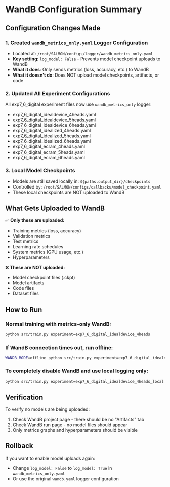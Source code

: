 # WandB Configuration Summary

## Configuration Changes Made

### 1. Created `wandb_metrics_only.yaml` Logger Configuration
- Located at: `/root/SALMON/configs/logger/wandb_metrics_only.yaml`
- **Key setting**: `log_model: False` - Prevents model checkpoint uploads to WandB
- **What it does**: Only sends metrics (loss, accuracy, etc.) to WandB
- **What it doesn't do**: Does NOT upload model checkpoints, artifacts, or code

### 2. Updated All Experiment Configurations
All exp7_6_digital experiment files now use `wandb_metrics_only` logger:
- exp7_6_digital_idealdevice_4heads.yaml
- exp7_6_digital_idealdevice_5heads.yaml
- exp7_6_digital_idealdevice_6heads.yaml
- exp7_6_digital_idealized_4heads.yaml
- exp7_6_digital_idealized_5heads.yaml
- exp7_6_digital_idealized_6heads.yaml
- exp7_6_digital_ecram_4heads.yaml
- exp7_6_digital_ecram_5heads.yaml
- exp7_6_digital_ecram_6heads.yaml

### 3. Local Model Checkpoints
- Models are still saved locally in: `${paths.output_dir}/checkpoints`
- Controlled by: `/root/SALMON/configs/callbacks/model_checkpoint.yaml`
- These local checkpoints are NOT uploaded to WandB

## What Gets Uploaded to WandB
✅ **Only these are uploaded:**
- Training metrics (loss, accuracy)
- Validation metrics
- Test metrics
- Learning rate schedules
- System metrics (GPU usage, etc.)
- Hyperparameters

❌ **These are NOT uploaded:**
- Model checkpoint files (.ckpt)
- Model artifacts
- Code files
- Dataset files

## How to Run

### Normal training with metrics-only WandB:
```bash
python src/train.py experiment=exp7_6_digital_idealdevice_4heads
```

### If WandB connection times out, run offline:
```bash
WANDB_MODE=offline python src/train.py experiment=exp7_6_digital_idealdevice_4heads
```

### To completely disable WandB and use local logging only:
```bash
python src/train.py experiment=exp7_6_digital_idealdevice_4heads_local
```

## Verification
To verify no models are being uploaded:
1. Check WandB project page - there should be no "Artifacts" tab
2. Check WandB run page - no model files should appear
3. Only metrics graphs and hyperparameters should be visible

## Rollback
If you want to enable model uploads again:
- Change `log_model: False` to `log_model: True` in `wandb_metrics_only.yaml`
- Or use the original `wandb.yaml` logger configuration